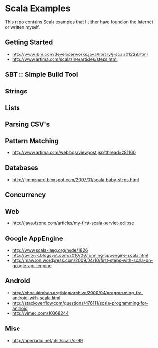 # Scala Examples

<p>This repo contains Scala examples that I either have found on the
 Internet or written myself.</p>

## Getting Started

+ <http://www.ibm.com/developerworks/java/library/j-scala01228.html>
+ <http://www.artima.com/scalazine/articles/steps.html>

## SBT :: Simple Build Tool

## Strings

## Lists

## Parsing CSV's

## Pattern Matching
+ <http://www.artima.com/weblogs/viewpost.jsp?thread=281160>

## Databases
+ <http://jimmenard.blogspot.com/2007/01/scala-baby-steps.html>

## Concurrency

## Web
+ <http://java.dzone.com/articles/my-first-scala-servlet-eclipse>

## Google AppEngine

+ <http://www.scala-lang.org/node/1826>
+ <http://avityuk.blogspot.com/2010/06/running-appengine-scala.html>
+ <http://mawson.wordpress.com/2009/04/10/first-steps-with-scala-on-google-app-engine>

## Android

+ <http://chneukirchen.org/blog/archive/2009/04/programming-for-android-with-scala.html>
+ <http://stackoverflow.com/questions/476111/scala-programming-for-android>
+ <http://vimeo.com/10368244>

## Misc
+ <http://aperiodic.net/phil/scala/s-99>
